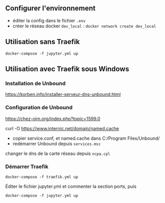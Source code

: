 ## Configurer l'environnement ##

- éditer la config dans le fichier `.env`
- créer le réseau docker `dev_local` : `docker network create dev_local`

## Utilisation sans Traefik ##

```
docker-compose -f jupyter.yml up
```


## Utilisation avec Traefik sous Windows ##

### Installation de Unbound
https://korben.info/installer-serveur-dns-unbound.html

### Configuration de Unbound
https://chez-oim.org/index.php?topic=1599.0

curl -O https://www.internic.net/domain/named.cache
- copier service.conf, et named.cache dans C:/Program Files/Unbound/
- redémarrer Unbound depuis `services.msc`

changer le dns de la carte réseau depuis `ncpa.cpl`

### Démarrer Traefik ###

```
docker-compose -f traefik.yml up
```
Éditer le fichier jupyter.yml et commenter la section ports, puis
```
docker-compose -f jupyter.yml up
```